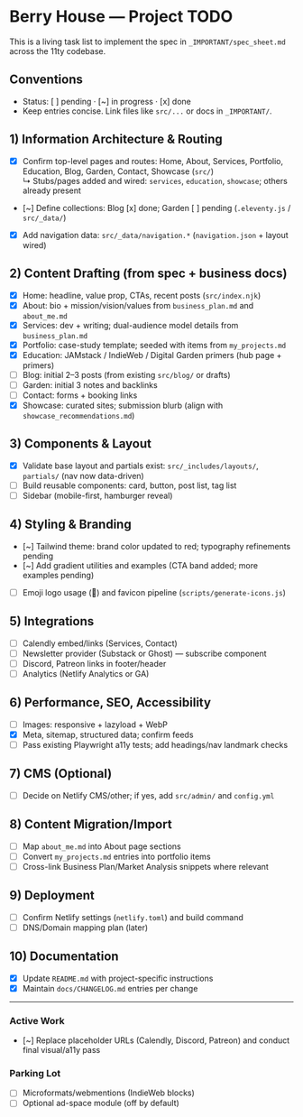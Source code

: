 # Berry House — Project TODO

This is a living task list to implement the spec in `_IMPORTANT/spec_sheet.md` across the 11ty codebase.

## Conventions
- Status: [ ] pending · [~] in progress · [x] done
- Keep entries concise. Link files like `src/...` or docs in `_IMPORTANT/`.

## 1) Information Architecture & Routing
- [x] Confirm top-level pages and routes: Home, About, Services, Portfolio, Education, Blog, Garden, Contact, Showcase (`src/`)  
  ↳ Stubs/pages added and wired: `services`, `education`, `showcase`; others already present
- [~] Define collections: Blog [x] done; Garden [ ] pending (`.eleventy.js` / `src/_data/`)
- [x] Add navigation data: `src/_data/navigation.*` (`navigation.json` + layout wired)

## 2) Content Drafting (from spec + business docs)
- [x] Home: headline, value prop, CTAs, recent posts (`src/index.njk`)
- [x] About: bio + mission/vision/values from `business_plan.md` and `about_me.md`
- [x] Services: dev + writing; dual-audience model details from `business_plan.md`
- [x] Portfolio: case-study template; seeded with items from `my_projects.md`
- [x] Education: JAMstack / IndieWeb / Digital Garden primers (hub page + primers)
- [ ] Blog: initial 2–3 posts (from existing `src/blog/` or drafts)
- [ ] Garden: initial 3 notes and backlinks
- [ ] Contact: forms + booking links
- [x] Showcase: curated sites; submission blurb (align with `showcase_recommendations.md`)

## 3) Components & Layout
- [x] Validate base layout and partials exist: `src/_includes/layouts/`, `partials/` (nav now data-driven)
- [ ] Build reusable components: card, button, post list, tag list
- [ ] Sidebar (mobile-first, hamburger reveal)

## 4) Styling & Branding
- [~] Tailwind theme: brand color updated to red; typography refinements pending
- [~] Add gradient utilities and examples (CTA band added; more examples pending)
- [ ] Emoji logo usage (🍓) and favicon pipeline (`scripts/generate-icons.js`)

## 5) Integrations
- [ ] Calendly embed/links (Services, Contact)
- [ ] Newsletter provider (Substack or Ghost) — subscribe component
- [ ] Discord, Patreon links in footer/header
- [ ] Analytics (Netlify Analytics or GA)

## 6) Performance, SEO, Accessibility
- [ ] Images: responsive + lazyload + WebP
- [x] Meta, sitemap, structured data; confirm feeds
- [ ] Pass existing Playwright a11y tests; add headings/nav landmark checks

## 7) CMS (Optional)
- [ ] Decide on Netlify CMS/other; if yes, add `src/admin/` and `config.yml`

## 8) Content Migration/Import
- [ ] Map `about_me.md` into About page sections
- [ ] Convert `my_projects.md` entries into portfolio items
- [ ] Cross-link Business Plan/Market Analysis snippets where relevant

## 9) Deployment
- [ ] Confirm Netlify settings (`netlify.toml`) and build command
- [ ] DNS/Domain mapping plan (later)

## 10) Documentation
- [x] Update `README.md` with project-specific instructions
- [x] Maintain `docs/CHANGELOG.md` entries per change

---

### Active Work
- [~] Replace placeholder URLs (Calendly, Discord, Patreon) and conduct final visual/a11y pass

### Parking Lot
- [ ] Microformats/webmentions (IndieWeb blocks)
- [ ] Optional ad-space module (off by default)
